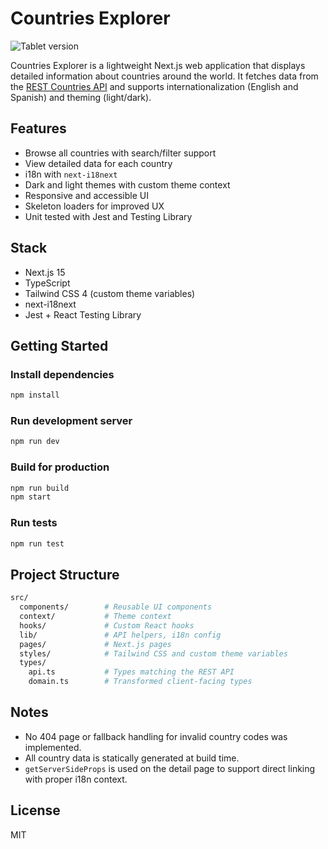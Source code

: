 # Countries Explorer

![Tablet version](./tablet_ex.png)

Countries Explorer is a lightweight Next.js web application that displays detailed information about countries around the world. It fetches data from the [REST Countries API](https://restcountries.com/) and supports internationalization (English and Spanish) and theming (light/dark).

## Features

- Browse all countries with search/filter support
- View detailed data for each country
- i18n with `next-i18next`
- Dark and light themes with custom theme context
- Responsive and accessible UI
- Skeleton loaders for improved UX
- Unit tested with Jest and Testing Library

## Stack

- Next.js 15
- TypeScript
- Tailwind CSS 4 (custom theme variables)
- next-i18next
- Jest + React Testing Library

## Getting Started

### Install dependencies

```bash
npm install
```

### Run development server

```bash
npm run dev
```

### Build for production

```bash
npm run build
npm start
```

### Run tests

```bash
npm run test
```

## Project Structure

```bash
src/
  components/        # Reusable UI components
  context/           # Theme context
  hooks/             # Custom React hooks
  lib/               # API helpers, i18n config
  pages/             # Next.js pages
  styles/            # Tailwind CSS and custom theme variables
  types/
    api.ts           # Types matching the REST API
    domain.ts        # Transformed client-facing types
```

## Notes

- No 404 page or fallback handling for invalid country codes was implemented.
- All country data is statically generated at build time.
- `getServerSideProps` is used on the detail page to support direct linking with proper i18n context.

## License

MIT
